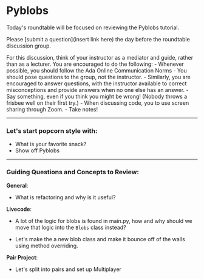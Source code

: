 # Pyblobs

Today's roundtable will be focused on reviewing the Pyblobs tutorial.

Please [submit a question](insert link here) the day before the roundtable discussion group.

For this discussion, think of your instructor as a mediator and guide, rather than as a lecturer. You are encouraged to do the following:
    - Whenever possible, you should follow the Ada Online Communication Norms 
    - You should pose questions to the group, not the instructor.
    - Similarly, you are encouraged to answer questions, with the instructor available to correct misconceptions and provide answers when no one else has an answer.
    - Say something, even if you think you might be wrong! (Nobody throws a frisbee well on their first try.)
    - When discussing code, you to use screen sharing through Zoom.
    - Take notes!

---

### Let's start popcorn style with:
* What is your favorite snack?
* Show off Pyblobs 

---

### Guiding Questions and Concepts to Review:

**General**:

- What is refactoring and why is it useful?

**Livecode**: 

- A lot of the logic for blobs is found in main.py, how and why should we move that logic into the `Blobs` class instead?

- Let's make the a new blob class and make it bounce off of the walls using method overriding.

**Pair Project**:

- Let's split into pairs and set up Multiplayer 






